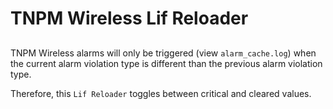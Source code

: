# TNPM Wireless Lif Reloader

##

TNPM Wireless alarms will only be triggered (view `alarm_cache.log`) when the current alarm violation type is different than the previous alarm violation type.

Therefore, this `Lif Reloader` toggles between critical and cleared values.